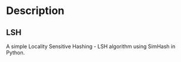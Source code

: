# Description

## LSH

A simple Locality Sensitive Hashing - LSH algorithm using SimHash in Python.

